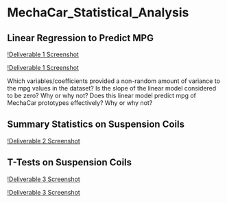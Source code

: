 # MechaCar_Statistical_Analysis

## Linear Regression to Predict MPG
[!Deliverable 1 Screenshot](Screenshots/Deliverable_1.1)

[!Deliverable 1 Screenshot](Screenshots/Deliverable_1.2)

Which variables/coefficients provided a non-random amount of variance to the mpg values in the dataset?
Is the slope of the linear model considered to be zero? Why or why not?
Does this linear model predict mpg of MechaCar prototypes effectively? Why or why not?

## Summary Statistics on Suspension Coils
[!Deliverable 2 Screenshot](Screenshots/Deliverable_2.1)


## T-Tests on Suspension Coils
[!Deliverable 3 Screenshot](Screenshots/Deliverable_3.1)


[!Deliverable 3 Screenshot](Screenshots/Deliverable_3.2)
